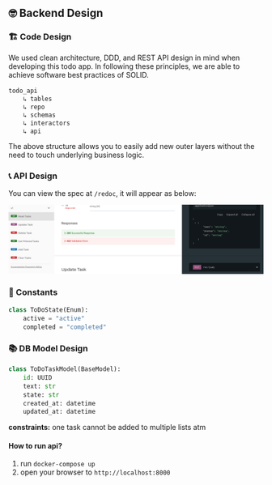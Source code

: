 ## 🤓 Backend Design

### 🏗️ Code Design

We used clean architecture, DDD, and REST API design in mind when developing this todo app. In following these principles, we are able to achieve software best practices of SOLID.

```
todo_api
    ↳ tables
    ↳ repo
    ↳ schemas
    ↳ interactors
    ↳ api
```

The above structure allows you to easily add new outer layers without the need to touch underlying business logic.

### 📞 API Design

You can view the spec at `/redoc`, it will appear as below:

![redoc](/docs/redoc.png)

### 🧱 Constants

```python
class ToDoState(Enum):
    active = "active"
    completed = "completed"
```

### 📚 DB Model Design

```python
class ToDoTaskModel(BaseModel):
    id: UUID
    text: str
    state: str
    created_at: datetime
    updated_at: datetime
```

**constraints:** one task cannot be added to multiple lists atm

#### How to run api?

1. run `docker-compose up`
2. open your browser to `http://localhost:8000`

